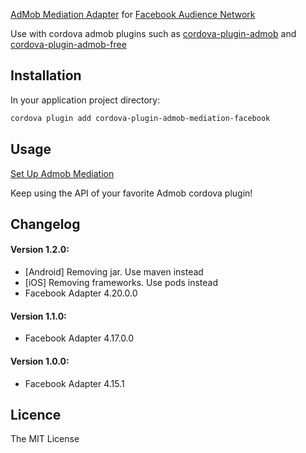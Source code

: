 [AdMob Mediation Adapter](https://firebase.google.com/docs/admob/android/mediation-networks) for [Facebook Audience Network](https://developers.facebook.com/docs/audience-network/getting-started)

Use with cordova admob plugins such as [cordova-plugin-admob](https://github.com/floatinghotpot/cordova-plugin-admob) and [cordova-plugin-admob-free](https://github.com/ratson/cordova-plugin-admob-free)

## Installation ##

In your application project directory:

```bash
cordova plugin add cordova-plugin-admob-mediation-facebook
```

## Usage ##

[Set Up Admob Mediation](https://support.google.com/admob/answer/3124703?hl=en)

Keep using the API of your favorite Admob cordova plugin!

## Changelog ##

#### Version 1.2.0:
- [Android] Removing jar. Use maven instead
- [iOS] Removing frameworks. Use pods instead
- Facebook Adapter 4.20.0.0

#### Version 1.1.0:
- Facebook Adapter 4.17.0.0

#### Version 1.0.0: 
- Facebook Adapter 4.15.1

## Licence ##

The MIT License